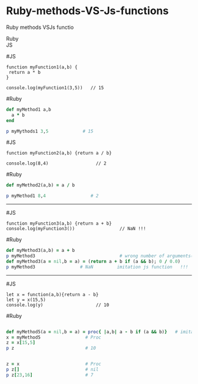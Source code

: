 # Ruby-methods-VS-Js-functions
Ruby methods VSJs functio

<div class="wrapper" display="flex">
  <div class="ruby">Ruby</div>
  <div class="js">JS</div>
</div>

#JS
```node
function myFunction1(a,b) {
 return a * b
}

console.log(myFunction1(3,5))   // 15
```
#Ruby
```ruby
def myMethod1 a,b
  a * b
end

p myMythods1 3,5             # 15
```

#JS
```node
function myFunction2(a,b) {return a / b}

console.log(8,4)                  // 2
```

#Ruby
```ruby
def myMethod2(a,b) = a / b

p myMethod1 8,4                 # 2
```
____
#JS
```node
function myFunction3(a,b) {return a + b}
console.log(myFunction3())                 // NaN !!!
```
#Ruby
```ruby
def myMethod3(a,b) = a + b
p myMethod3                                # wrong number of arguments(given 0 , exended 2)
def myMethod3(a = nil,b = a) = (return a + b if (a && b); 0 / 0.0)
p myMethod3                 # NaN         imitation js function   !!!
```
____
#JS
```node
let x = function(a,b){return a - b}
let y = x(15,5)
console.log(y)                    // 10
```
#Ruby
```ruby

def myMethod5(a = nil,b = a) = proc{ |a,b| a - b if (a && b)}   # imitation js function
x = myMethod5                 # Proc
z = x[15,5]
p z                           # 10


z = x                         # Proc
p z[]                         # nil
p z[23,16]                    # 7
```



